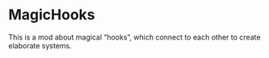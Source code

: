 MagicHooks
==========

This is a mod about magical “hooks”, which connect to each other to create elaborate systems.
